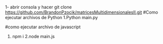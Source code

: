 1- abrir consola y hacer git clone https://github.com/BrandonPzocik/matricesMultidimensionalesII.git
#Como ejecutar archivos de Python
1.Python main.py

#como ejecutar archivo de javascript
1. npm i
2.node main.js
